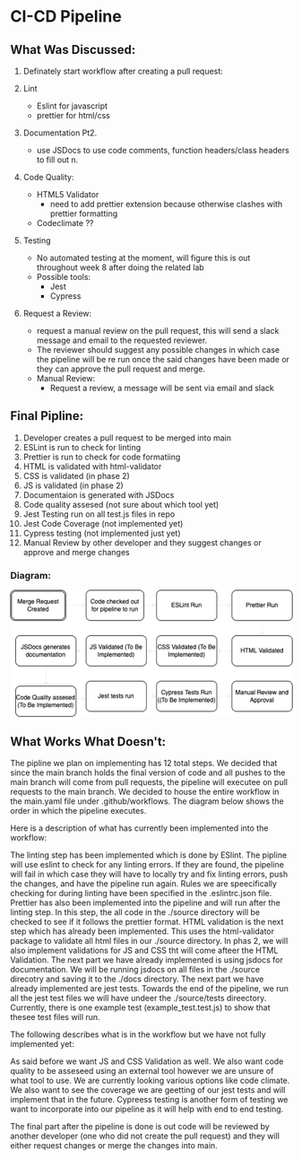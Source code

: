 # CI-CD Pipeline

## What Was Discussed:

1. Definately start workflow after creating a pull request:

2. Lint
    - Eslint for javascript
    - prettier for html/css

3. Documentation Pt2.
    - use JSDocs to use code comments, function headers/class headers to fill out n.

3. Code Quality:
    - HTML5 Validator
      - need to add prettier extension because otherwise clashes with prettier formatting
    - Codeclimate ??

4. Testing
    - No automated testing at the moment, will figure this is out throughout week 8 after doing the related lab
    - Possible tools:
        - Jest
        - Cypress

5. Request a Review:
    - request a manual review on the pull request, this will send a slack message and email to the requested reviewer.  
    - The reviewer should suggest any possible changes in which case the pipeline will be re run once the said changes have been made or they can approve the pull request and merge.
    - Manual Review:
        - Request a review, a message will be sent via email and slack

## Final Pipline:

1. Developer creates a pull request to be merged into main
2. ESLint is run to check for linting 
3. Prettier is run to check for code formatiing
4. HTML is validated with html-validator
5. CSS is validated (in phase 2)
6. JS is validated (in phase 2)
7. Documentaion is generated with JSDocs
8. Code quality assesed (not sure about which tool yet)
9. Jest Testing run on all test.js files in repo
10. Jest Code Coverage (not implemented yet)
11. Cypress testing (not implemented just yet)
12. Manual Review by other developer and they suggest changes or approve and merge changes

### Diagram:

![flow_diagram](phase1.drawio.png)

## What Works What Doesn't:

The pipline we plan on implementing has 12 total steps. We decided that since the main branch holds the final version of code and all pushes to the main branch will come from pull requests, the pipeline will executee on pull requests to the main branch. We decided to house the entire workflow in the main.yaml file under .github/workflows. The diagram below shows the order in which the pipeline executes. 

Here is a description of what has currently been implemented into the workflow:

The linting step has been implemented which is done by ESlint. The pipline will use eslint to check for any linting errors. If they are found, the pipeline will fail in which case they will have to locally try and fix linting errors, push the changes, and have the pipeline run again. Rules we are speecifically checking for during linting have been specified in the .eslintrc.json file. Prettier has also been implemented into the pipeline and will run after the linting step. In this step, the all code in the ./source directory will be checked to see if it follows the prettier format. HTML validation is the next step which has already been implemented. This uses the html-validator package to validate all html files in our ./source directory. In phas 2, we will also implement validations for JS and CSS tht will come afteer the HTML Validation. The next part we have already implemented is using jsdocs for documentation. We will be running jsdocs on all files in the ./source direcotry and saving it to the ./docs directory. The next part we have already implemented are jest tests. Towards the end of the pipeline, we run all the jest test files we will have undeer the ./source/tests direectory. Currently, there is one example test (example_test.test.js) to show that thesee test files will run. 

The following describes what is in the workflow but we have not fully implemented yet:

As said before we want JS and CSS Validation as well. We also want code quality to be asseseed using an external tool however we are unsure of what tool to use. We are currently looking various options like code climate. We also want to see the coverage we are geetting of our jest tests and will implement that in the future. Cypreess testing is another form of testing we want to incorporate into our pipeline as it will help with end to end testing. 

The final part after the pipeline is done is out code will be reviewed by another developer (one who did not create the pull request) and they will either request changes or merge the changes into main.